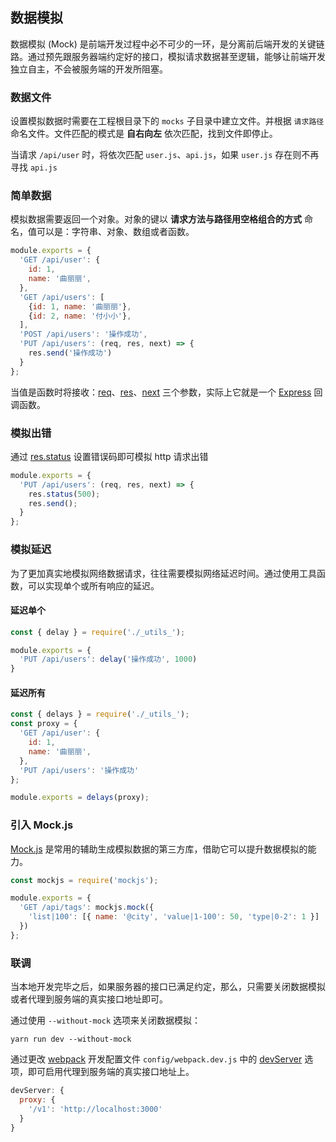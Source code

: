 ## 数据模拟

数据模拟 (Mock) 是前端开发过程中必不可少的一环，是分离前后端开发的关键链路。通过预先跟服务器端约定好的接口，模拟请求数据甚至逻辑，能够让前端开发独立自主，不会被服务端的开发所阻塞。

### 数据文件

设置模拟数据时需要在工程根目录下的 `mocks` 子目录中建立文件。并根据 `请求路径` 命名文件。文件匹配的模式是 **自右向左** 依次匹配，找到文件即停止。

当请求 `/api/user` 时，将依次匹配 `user.js`、`api.js`，如果 `user.js` 存在则不再寻找 `api.js`

### 简单数据

模拟数据需要返回一个对象。对象的键以 **请求方法与路径用空格组合的方式** 命名，值可以是：字符串、对象、数组或者函数。

```js
module.exports = {
  'GET /api/user': {
    id: 1,
    name: '曲丽丽',
  },
  'GET /api/users': [
    {id: 1, name: '曲丽丽'},
    {id: 2, name: '付小小'},
  ],
  'POST /api/users': '操作成功',
  'PUT /api/users': (req, res, next) => {
    res.send('操作成功')
  }
};
```

当值是函数时将接收：[req](http://expressjs.com/en/4x/api.html#req)、[res](http://expressjs.com/en/4x/api.html#res)、[next](http://expressjs.com/en/4x/api.html#router.param) 三个参数，实际上它就是一个 [Express](http://expressjs.com/) 回调函数。

### 模拟出错

通过 [res.status](http://expressjs.com/en/4x/api.html#res.status) 设置错误码即可模拟 http 请求出错

```js
module.exports = {
  'PUT /api/users': (req, res, next) => {
    res.status(500);
    res.send();
  }
};
```

### 模拟延迟

为了更加真实地模拟网络数据请求，往往需要模拟网络延迟时间。通过使用工具函数，可以实现单个或所有响应的延迟。

#### 延迟单个

```js
const { delay } = require('./_utils_');

module.exports = {
  'PUT /api/users': delay('操作成功', 1000)
}
```

#### 延迟所有

```js
const { delays } = require('./_utils_');
const proxy = {
  'GET /api/user': {
    id: 1,
    name: '曲丽丽',
  },
  'PUT /api/users': '操作成功'
};

module.exports = delays(proxy);
```

### 引入 Mock.js

[Mock.js](http://mockjs.com/) 是常用的辅助生成模拟数据的第三方库，借助它可以提升数据模拟的能力。

```js
const mockjs = require('mockjs');

module.exports = {
  'GET /api/tags': mockjs.mock({
    'list|100': [{ name: '@city', 'value|1-100': 50, 'type|0-2': 1 }]
  })
};
```

### 联调

当本地开发完毕之后，如果服务器的接口已满足约定，那么，只需要关闭数据模拟或者代理到服务端的真实接口地址即可。

通过使用 `--without-mock` 选项来关闭数据模拟：

```shell
yarn run dev --without-mock
```

通过更改 [webpack](https://webpack.js.org/) 开发配置文件 `config/webpack.dev.js` 中的 [devServer](https://webpack.js.org/configuration/dev-server/#devserverproxy) 选项，即可启用代理到服务端的真实接口地址上。

```js
devServer: {
  proxy: {
    '/v1': 'http://localhost:3000'
  }
}
```
